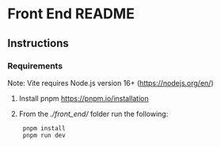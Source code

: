 # Front End README

## Instructions

### Requirements

Note: Vite requires Node.js version 16+ (https://nodejs.org/en/)

1. Install pnpm
   https://pnpm.io/installation
2. From the _./front_end/_ folder run the following:

   ```
    pnpm install
    pnpm run dev
   ```
